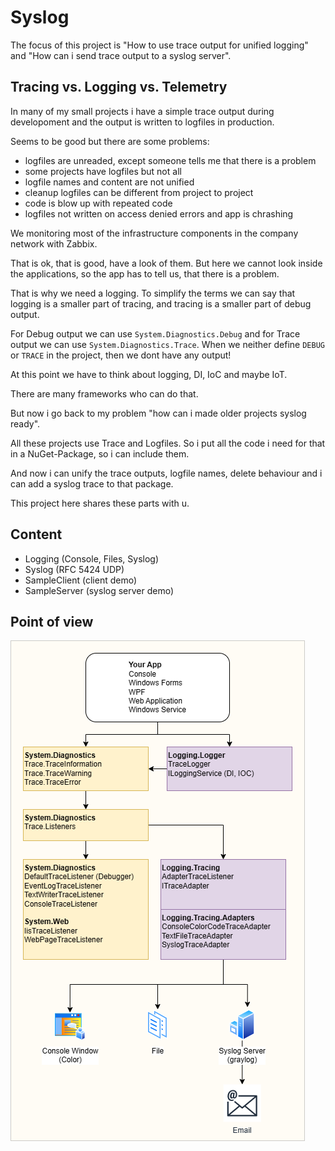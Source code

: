 # Syslog

The focus of this project is "How to use trace output for unified logging" and "How can i send trace output to a syslog server".

## Tracing vs. Logging vs. Telemetry

In many of my small projects i have a simple trace output during developoment and the output is written to logfiles in production.

Seems to be good but there are some problems:
- logfiles are unreaded, except someone tells me that there is a problem
- some projects have logfiles but not all
- logfile names and content are not unified
- cleanup logfiles can be different from project to project
- code is blow up with repeated code
- logfiles not written on access denied errors and app is chrashing

We monitoring most of the infrastructure components in the company network with Zabbix.

That is ok, that is good, have a look of them. But here we cannot look inside the applications, so the app has to tell us, that there is a problem.

That is why we need a logging. To simplify the terms we can say that logging is a smaller part of tracing, and tracing is a smaller part of debug output.

For Debug output we can use `System.Diagnostics.Debug` and for Trace output we can use `System.Diagnostics.Trace`. When we neither define `DEBUG` or `TRACE` in the project, then we dont have any output!

At this point we have to think about logging, DI, IoC and maybe IoT.

There are many frameworks who can do that.

But now i go back to my problem "how can i made older projects syslog ready".

All these projects use Trace and Logfiles. So i put all the code i need for that in a NuGet-Package, so i can include them.

And now i can unify the trace outputs, logfile names, delete behaviour and i can add a syslog trace to that package.

This project here shares these parts with u.

## Content
- Logging (Console, Files, Syslog)
- Syslog (RFC 5424 UDP)
- SampleClient (client demo)
- SampleServer (syslog server demo)


## Point of view

![Overview](./Documents/Images/overview.png)


